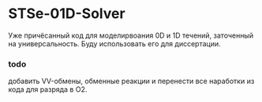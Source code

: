 # STSe-01D-Solver
Уже причёсанный код для моделирвоания 0D и 1D течений, заточенный на универсальность.
Буду использовать его для диссертации.
### todo
добавить VV-обмены, обменные реакции и перенести все наработки из кода для разряда в O2.
